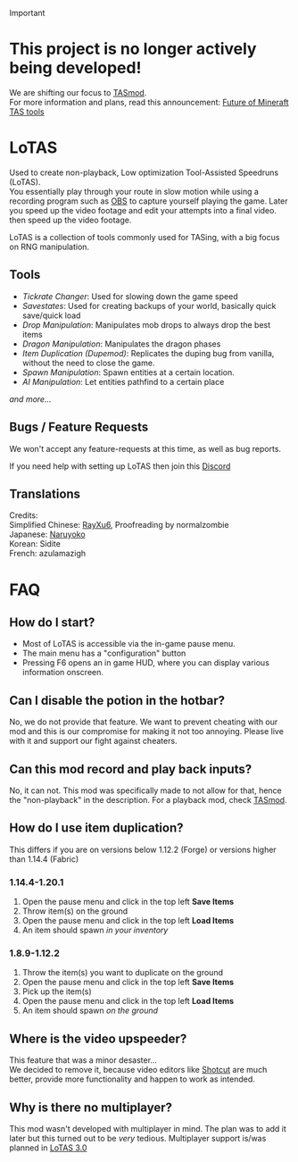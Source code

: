 ﻿> [!IMPORTANT]  
> # This project is no longer actively being developed!
>We are shifting our focus to [TASmod](https://github.com/MinecraftTAS/TASmod).  
>For more information and plans, read this announcement: [Future of Mineraft TAS tools](https://>gist.github.com/ScribbleTAS/43b18e8a92a111e92bf4bb0d9cf49e99)

# LoTAS
Used to create non-playback, Low optimization Tool-Assisted Speedruns (LoTAS).  
You essentially play through your route in slow motion while using a recording program such as [OBS](https://obsproject.com) to capture yourself playing the game. Later you speed up the video footage and edit your attempts into a final video.
then speed up the video footage.  

LoTAS is a collection of tools commonly used for TASing, with a big focus on RNG manipulation.  

## Tools
- *Tickrate Changer*: Used for slowing down the game speed
- *Savestates*: Used for creating backups of your world, basically quick save/quick load
- *Drop Manipulation*: Manipulates mob drops to always drop the best items
- *Dragon Manipulation*: Manipulates the dragon phases
- *Item Duplication (Dupemod)*: Replicates the duping bug from vanilla, without the need to close the game.
- *Spawn Manipulation*: Spawn entities at a certain location.
- *AI Manipulation*: Let entities pathfind to a certain place  

*and more...*
## Bugs / Feature Requests
We won't accept any feature-requests at this time, as well as bug reports.

If you need help with setting up LoTAS then join this [Discord](https://discord.gg/minecraft-tas-373166430478401555)

## Translations
Credits:  
Simplified Chinese: [RayXu6](https://github.com/Naruyoko), Proofreading by normalzombie  
Japanese: [Naruyoko](https://github.com/Naruyoko)  
Korean: Sidite  
French: azulamazigh  

# FAQ
## How do I start?
- Most of LoTAS is accessible via the in-game pause menu.
- The main menu has a "configuration" button
- Pressing F6 opens an in game HUD, where you can display various information onscreen.

## Can I disable the potion in the hotbar?
No, we do not provide that feature. We want to prevent cheating with our mod and this is our compromise for making it not too annoying. Please live with it and support our fight against cheaters.

## Can this mod record and play back inputs?
No, it can not. This mod was specifically made to not allow for that, hence the "non-playback" in the description. For a playback mod, check [TASmod](https://github.com/MinecraftTAS/TASmod).

## How do I use item duplication?
This differs if you are on versions below 1.12.2 (Forge) or versions higher than 1.14.4 (Fabric)

### 1.14.4-1.20.1
1. Open the pause menu and click in the top left **Save Items**
2. Throw item(s) on the ground
3. Open the pause menu and click in the top left **Load Items**
4. An item should spawn *in your inventory*

### 1.8.9-1.12.2
1. Throw the item(s) you want to duplicate on the ground
2. Open the pause menu and click in the top left **Save Items**
3. Pick up the item(s)
4. Open the pause menu and click in the top left **Load Items**
5. An item should spawn *on the ground*

## Where is the video upspeeder?
This feature that was a minor desaster...  
We decided to remove it, because video editors like [Shotcut](https://shotcut.org) are much better, provide more functionality and happen to work as intended.  

## Why is there no multiplayer?
This mod wasn't developed with multiplayer in mind. The plan was to add it later but this turned out to be *very* tedious. Multiplayer support is/was planned in [LoTAS 3.0](https://github.com/MinecraftTAS/LoTAS/tree/dev-3.0.0)
